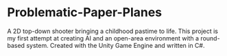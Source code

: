 # Problematic-Paper-Planes
A 2D top-down shooter bringing a childhood pastime to life. This project is my first attempt at creating AI and an open-area environment with a round-based system. Created with the Unity Game Engine and written in C#. 
